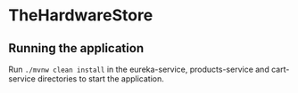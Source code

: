 # TheHardwareStore

## Running the application
Run `./mvnw clean install` in the eureka-service, products-service and cart-service directories to start the application. 


